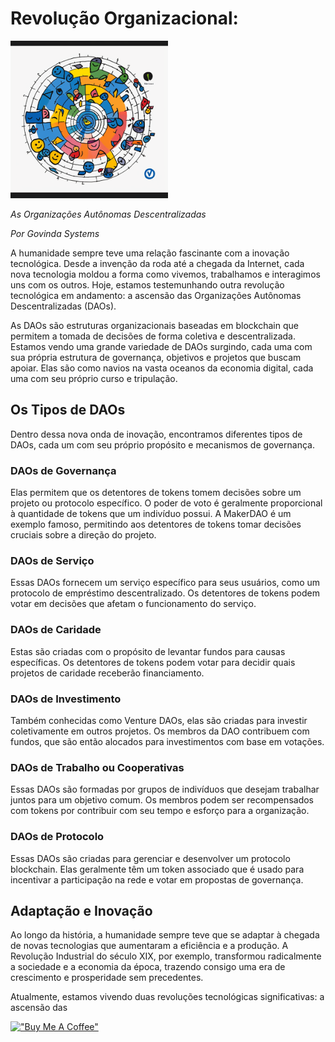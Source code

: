 # Revolução Organizacional: 

<img src="./imgs/18--[Artigo]--Revolucao_Organizacional___As_Organizacoes_Autonomas_Descentralizadas.png" height="50%" width="50%" alt="Unform" />

*As Organizações Autônomas Descentralizadas*

*Por Govinda Systems*

A humanidade sempre teve uma relação fascinante com a inovação tecnológica. Desde a invenção da roda até a chegada da Internet, cada nova tecnologia moldou a forma como vivemos, trabalhamos e interagimos uns com os outros. Hoje, estamos testemunhando outra revolução tecnológica em andamento: a ascensão das Organizações Autônomas Descentralizadas (DAOs).

As DAOs são estruturas organizacionais baseadas em blockchain que permitem a tomada de decisões de forma coletiva e descentralizada. Estamos vendo uma grande variedade de DAOs surgindo, cada uma com sua própria estrutura de governança, objetivos e projetos que buscam apoiar. Elas são como navios na vasta oceanos da economia digital, cada uma com seu próprio curso e tripulação.

## Os Tipos de DAOs

Dentro dessa nova onda de inovação, encontramos diferentes tipos de DAOs, cada um com seu próprio propósito e mecanismos de governança.

### DAOs de Governança

Elas permitem que os detentores de tokens tomem decisões sobre um projeto ou protocolo específico. O poder de voto é geralmente proporcional à quantidade de tokens que um indivíduo possui. A MakerDAO é um exemplo famoso, permitindo aos detentores de tokens tomar decisões cruciais sobre a direção do projeto.

### DAOs de Serviço

Essas DAOs fornecem um serviço específico para seus usuários, como um protocolo de empréstimo descentralizado. Os detentores de tokens podem votar em decisões que afetam o funcionamento do serviço.

### DAOs de Caridade

Estas são criadas com o propósito de levantar fundos para causas específicas. Os detentores de tokens podem votar para decidir quais projetos de caridade receberão financiamento.

### DAOs de Investimento

Também conhecidas como Venture DAOs, elas são criadas para investir coletivamente em outros projetos. Os membros da DAO contribuem com fundos, que são então alocados para investimentos com base em votações.

### DAOs de Trabalho ou Cooperativas

Essas DAOs são formadas por grupos de indivíduos que desejam trabalhar juntos para um objetivo comum. Os membros podem ser recompensados com tokens por contribuir com seu tempo e esforço para a organização.

### DAOs de Protocolo

Essas DAOs são criadas para gerenciar e desenvolver um protocolo blockchain. Elas geralmente têm um token associado que é usado para incentivar a participação na rede e votar em propostas de governança.

## Adaptação e Inovação

Ao longo da história, a humanidade sempre teve que se adaptar à chegada de novas tecnologias que aumentaram a eficiência e a produção. A Revolução Industrial do século XIX, por exemplo, transformou radicalmente a sociedade e a economia da época, trazendo consigo uma era de crescimento e prosperidade sem precedentes.

Atualmente, estamos vivendo duas revoluções tecnológicas significativas: a ascensão das

[!["Buy Me A Coffee"](https://user-images.githubusercontent.com/1376749/120938564-50c59780-c6e1-11eb-814f-22a0399623c5.png)](https://www.buymeacoffee.com/govinda777)